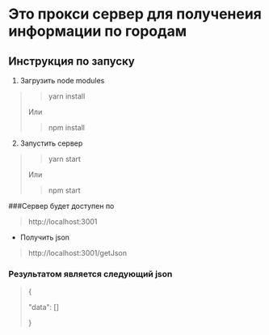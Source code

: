 #  Это прокси сервер для полученеия информации по городам
## Инструкция по запуску
1. Загрузить node modules
>> yarn install
>
>Или
>> npm install
2. Запустить сервер
>> yarn start
>
>Или
>> npm start

###Сервер будет доступен по 
> http://localhost:3001
* Получить json 
> http://localhost:3001/getJson

### Результатом является следующий json
> {
> 
> "data": []
> 
> }